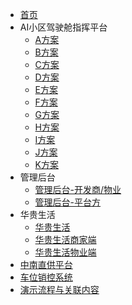 * [首页](index)
* AI小区驾驶舱指挥平台
    * [A方案    ](AIOperationSystem-WebA)
    * [B方案    ](AIOperationSystem-WebB)
    * [C方案    ](AIOperationSystem-WebC)
    * [D方案    ](AIOperationSystem-WebD)
    * [E方案    ](AIOperationSystem-WebE)
    * [F方案    ](AIOperationSystem-WebF)
    * [G方案    ](AIOperationSystem-WebG)
    * [H方案    ](AIOperationSystem-WebH)
    * [I方案    ](AIOperationSystem-WebI)
    * [J方案    ](AIOperationSystem-WebJ)
    * [K方案    ](AIOperationSystem-WebK)
* 管理后台
    * [管理后台-开发商/物业](AIOperationSystem-Tenant)
    * [管理后台-平台方](AIOperationSystem-Platform)
* 华贵生活
    * [华贵生活](App-User)
    * [华贵生活商家端](App-Shop)
    * [华贵生活物业端](App-Property)
* [中南直供平台](DirectSupply)
* [车位销控系统](SalesControlPlatform)
* [演示流程与关联内容](Demo)